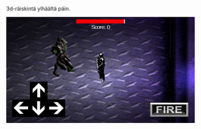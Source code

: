 3d-räiskintä ylhäältä päin.

![alt text](https://github.com/Etherkon/Survival-Shooter/blob/master/ScreenshotSS.png)
